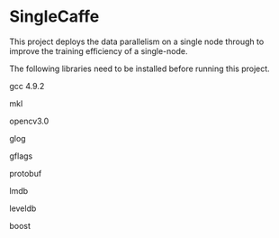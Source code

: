 # SingleCaffe
This project deploys the data parallelism on a single node through to improve the training efficiency of a single-node.

The following libraries need to be installed before running this project.

gcc 4.9.2

mkl

opencv3.0

glog

gflags

protobuf 

lmdb 

leveldb 

boost
